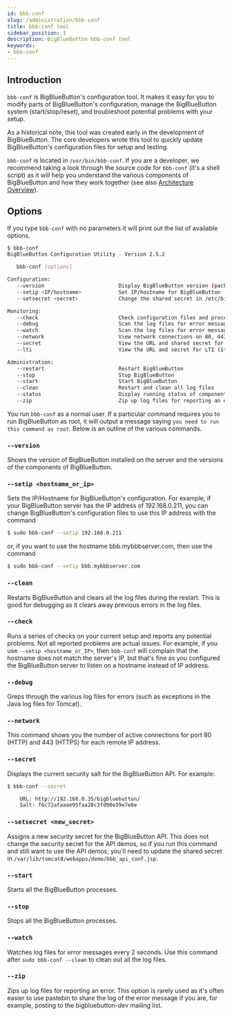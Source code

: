 ```yaml
---
id: bbb-conf
slug: /administration/bbb-conf
title: bbb-conf tool
sidebar_position: 3
description: BigBlueButton bbb-conf tool
keywords:
- bbb-conf
---
```


## Introduction

`bbb-conf` is BigBlueButton's configuration tool.  It makes it easy for you to modify parts of BigBlueButton's configuration, manage the BigBlueButton system (start/stop/reset), and troubleshoot potential problems with your setup.

As a historical note, this tool was created early in the development of BigBlueButton. The core developers wrote this tool to quickly update BigBlueButton's configuration files for setup and testing.

`bbb-conf` is located in `/usr/bin/bbb-conf`.  If you are a developer, we recommend taking a look through the source code for `bbb-conf` (it's a shell script) as it will help you understand the various components of BigBlueButton and how they work together (see also [Architecture Overview](/development/architecture)).

## Options

If you type `bbb-conf` with no parameters it will print out the list of available options.

```bash
$ bbb-conf
BigBlueButton Configuration Utility - Version 2.5.2

   bbb-conf [options]

Configuration:
   --version                        Display BigBlueButton version (packages)
   --setip <IP/hostname>            Set IP/hostname for BigBlueButton
   --setsecret <secret>             Change the shared secret in /etc/bigbluebutton/bbb-web.properties

Monitoring:
   --check                          Check configuration files and processes for problems
   --debug                          Scan the log files for error messages
   --watch                          Scan the log files for error messages every 2 seconds
   --network                        View network connections on 80, 443 and 1935 by IP address. 1935 is deprecated. You will need to modify bbb-conf if you have custom ports.
   --secret                         View the URL and shared secret for the server
   --lti                            View the URL and secret for LTI (if installed)

Administration:
   --restart                        Restart BigBlueButton
   --stop                           Stop BigBlueButton
   --start                          Start BigBlueButton
   --clean                          Restart and clean all log files
   --status                         Display running status of components
   --zip                            Zip up log files for reporting an error
```

You run `bbb-conf` as a normal user.  If a particular command requires you to run BigBlueButton as root, it will output a message saying `you need to run this command as root`.  Below is an outline of the various commands.

### `--version`

Shows the version of BigBlueButton installed on the server and the versions of the components of BigBlueButton.

### `--setip <hostname_or_ip>`

Sets the IP/Hostname for BigBlueButton's configuration.  For example, if your BigBlueButton server has the IP address of 192.168.0.211, you can change BigBlueButton's configuration files to use this IP address with the command

```bash
$ sudo bbb-conf --setip 192.168.0.211
```

or, if you want to use the hostname bbb.mybbbserver.com, then use the command

```bash
$ sudo bbb-conf --setip bbb.mybbbserver.com
```

### `--clean`

Restarts BigBlueButton and clears all the log files during the restart.  This is good for debugging as it clears away previous errors in the log files.

### `--check`

Runs a series of checks on your current setup and reports any potential problems.  Not all reported problems are actual issues.  For example, if you use `--setip <hostname_or_IP>`, then `bbb-conf` will complain that the hostname does not match the server's IP, but that's fine as you configured the BigBlueButton server to listen on a hostname instead of IP address.

### `--debug`

Greps through the various log files for errors (such as exceptions in the Java log files for Tomcat).

### `--network`

This command shows you the number of active connections for port 80 (HTTP) and 443 (HTTPS) for each remote IP address.

### `--secret`

Displays the current security salt for the BigBlueButton API.  For example:

```bash
$ bbb-conf --secret

    URL: http://192.168.0.35/bigbluebutton/
    Salt: f6c72afaaae95faa28c3fd90e39e7e6e
```

### `--setsecret <new_secret>`

Assigns a new security secret for the BigBlueButton API.  This does not change the security secret for the API demos, so if you run this command and still want to use the API demos, you'll need to update the shared secret in `/var/lib/tomcat8/webapps/demo/bbb_api_conf.jsp`.

### `--start`

Starts all the BigBlueButton processes.

### `--stop`

Stops all the BigBlueButton processes.

### `--watch`

Watches log files for error messages every 2 seconds.  Use this command after `sudo bbb-conf --clean` to clean out all the log files.

### `--zip`

Zips up log files for reporting an error.  This option is rarely used as it's often easier to use pastebin to share the log of the error message if you are, for example, posting to the bigbluebutton-dev mailing list.
